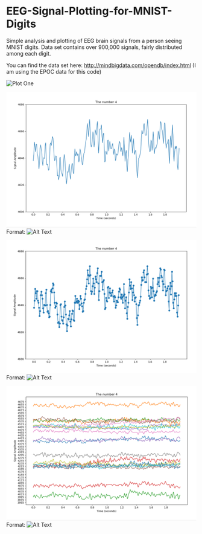# EEG-Signal-Plotting-for-MNIST-Digits
Simple analysis and plotting of EEG brain signals from a person seeing MNIST digits.  Data set contains over 900,000 signals, fairly distributed among each digit.

You can find the data set here: http://mindbigdata.com/opendb/index.html (I am using the EPOC data for this code)


![Plot One](EEG-Signal-Plotting-for-MNIST-Digits/signal_plot_01.png)


![Plot Two](/signal_plot_02.png)
Format: ![Alt Text](url)


![Plot Three](/signal_plot_03.png)
Format: ![Alt Text](url)


![Plot Four](/signal_plot_04.png)
Format: ![Alt Text](url)
